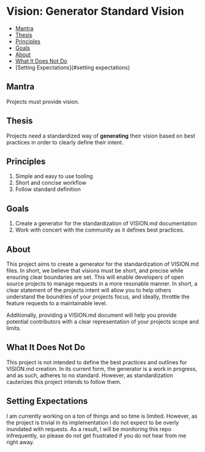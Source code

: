 # Vision: Generator Standard Vision

- [Mantra](#mantra)
- [Thesis](#thesis)
- [Principles](#principles)
- [Goals](#goals)
- [About](#about)
- [What It Does Not Do](#what-it-does-not-do)
- [Setting Expectations](#setting expectations)

## Mantra
Projects must provide vision.

## Thesis
Projects need a standardized way of **generating** their vision based on best practices in order to clearly define their intent.

## Principles
1. Simple and easy to use tooling
2. Short and concise workflow
3. Follow standard definition

## Goals
1. Create a generator for the standardization of VISION.md documentation
2. Work with concert with the community as it defines best practices.

## About
This project aims to create a generator for the standardization of VISION.md files. In short, we believe that visions must be short, and precise while ensuring clear boundaries are set. This will enable developers of open source projects to manage requests in a more resonable manner. In short, a clear statement of the projects intent will allow you to help others understand the boundries of your projects focus, and ideally, throttle the feature requests to a maintainable level.

Additionally, providing a VISION.md document will help you provide potential contributors with a clear representation of your projects scope and limits.

## What It Does Not Do
This project is not intended to define the best practices and outlines for VISION.md creation. In its current form, the generator is a work in progress, and as such, adheres to no standard. However, as standardization cauterizes this project intends to follow them.

## Setting Expectations
I am currently working on a ton of things and so time is limited. However, as the project is trivial in its implementation I do not expect to be overly inundated with requests. As a result, I will be monitoring this repo infrequently, so please do not get frustrated if you do not hear from me right away.

